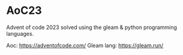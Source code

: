 # AoC23
Advent of code 2023 solved using the gleam & python programming languages.

Aoc: https://adventofcode.com/
Gleam lang: https://gleam.run/
